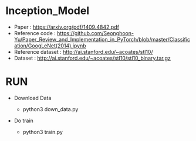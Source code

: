 # Inception_Model

* Paper : https://arxiv.org/pdf/1409.4842.pdf
* Reference code : https://github.com/Seonghoon-Yu/Paper_Review_and_Implementation_in_PyTorch/blob/master/Classification/GoogLeNet(2014).ipynb
* Reference dataset : http://ai.stanford.edu/~acoates/stl10/
* Dataset : http://ai.stanford.edu/~acoates/stl10/stl10_binary.tar.gz

# RUN

* Download Data
  * python3 down_data.py

* Do train
  * python3 train.py
